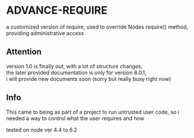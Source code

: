 # ADVANCE-REQUIRE
a customized version of require, used to override Nodes require() method,
providing administrative access

## Attention
version 1.0 is finally out, with a lot of structure changes,  
the later provided documentation is only for version 8.0.1,  
i will provide new documents soon (sorry but really busy right now) 

## Info
This came to being as part of a project to run untrusted user code,
so i needed a way to control what the user requires and how

tested on node ver 4.4 to 6.2

